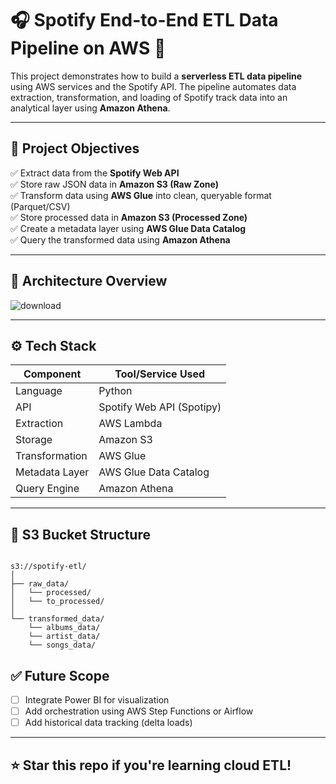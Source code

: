 # 🎧 Spotify End-to-End ETL Data Pipeline on AWS 🚀

This project demonstrates how to build a **serverless ETL data pipeline** using AWS services and the Spotify API. The pipeline automates data extraction, transformation, and loading of Spotify track data into an analytical layer using **Amazon Athena**.

---

## 📌 Project Objectives

✅ Extract data from the **Spotify Web API**  
✅ Store raw JSON data in **Amazon S3 (Raw Zone)**  
✅ Transform data using **AWS Glue** into clean, queryable format (Parquet/CSV)  
✅ Store processed data in **Amazon S3 (Processed Zone)**  
✅ Create a metadata layer using **AWS Glue Data Catalog**  
✅ Query the transformed data using **Amazon Athena**

---

## 🧱 Architecture Overview

![download](https://github.com/user-attachments/assets/4aa9fcca-3a55-4272-b0ad-ae7025c04990)

---

## ⚙️ Tech Stack

| Component         | Tool/Service Used           |
|------------------|-----------------------------|
| Language         | Python                      |
| API              | Spotify Web API (Spotipy)   |
| Extraction       | AWS Lambda                  |
| Storage          | Amazon S3                   |
| Transformation   | AWS Glue        |
| Metadata Layer   | AWS Glue Data Catalog       |
| Query Engine     | Amazon Athena               |

---

## 📁 S3 Bucket Structure

```

s3://spotify-etl/
│
├── raw_data/
│   └── processed/
│   └── to_processed/                 
│
└── transformed_data/
    └── albums_data/
    └── artist_data/
    └── songs_data/          

```

## ✅ Future Scope

- [ ] Integrate Power BI for visualization  
- [ ] Add orchestration using AWS Step Functions or Airflow  
- [ ] Add historical data tracking (delta loads)

---

## ⭐️ Star this repo if you're learning cloud ETL!
